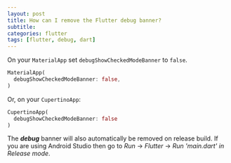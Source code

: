 ```yaml
---
layout: post
title: How can I remove the Flutter debug banner?
subtitle: 
categories: flutter
tags: [flutter, debug, dart]
---
```


On your `MaterialApp` set `debugShowCheckedModeBanner` to `false`.

```dart
MaterialApp(
  debugShowCheckedModeBanner: false,
)
```

Or, on your `CupertinoApp`:

```dart
CupertinoApp(
  debugShowCheckedModeBanner: false
)
```

The ***debug*** banner will also automatically be removed on release build. If you are using Android Studio then go to *Run* → *Flutter* → *Run 'main.dart' in Release mode*.

